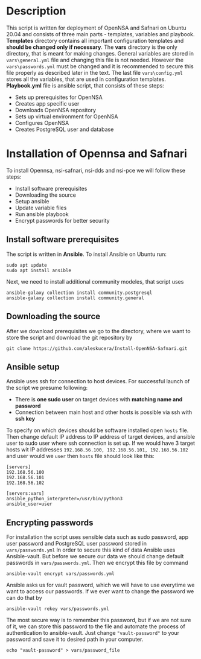 # Description
This script is written for deployment of OpenNSA and Safnari on Ubuntu 20.04 and consists of three main parts - templates, variables and playbook. **Templates** directory contains all important configuration templates and **should be changed only if necessary**. The **vars**  directory is the only directory, that is meant for making changes. General variables are stored in `vars\general.yml` file and changing this file is not needed. However the `vars\passwords.yml` must be changed and it is recommended to secure this file properly as described later in the text. The last file `vars\config.yml` stores all the variables, that are used in configuration templates.
**Playbook.yml** file is ansible script, that consists of these steps:
* Sets up prerequisites for OpenNSA
* Creates app specific user
* Downloads OpenNSA repository
* Sets up virtual environment for OpenNSA
* Configures OpenNSA
* Creates PostgreSQL user and database
# Installation of Opennsa and Safnari
To install Opennsa, nsi-safnari, nsi-dds and nsi-pce we will follow these steps:
* Install software prerequisites
* Downloading the source
* Setup ansible
* Update variable files
* Run ansible playbook
* Encrypt passwords for better security
## Install software prerequisites
The script is written in **Ansible**. To install Ansible on Ubuntu run:

    sudo apt update
    sudo apt install ansible 

Next, we need to install additional community modeles, that script uses

    ansible-galaxy collection install community.postgresql
    ansible-galaxy collection install community.general

## Downloading the source
After we download prerequisites we go to the directory, where we want to store the script and download the git repository by

    git clone https://github.com/aleskucera/Install-OpenNSA-Safnari.git
    
## Ansible setup
Ansible uses ssh for connection to host devices. For successful launch of the script we presume following:

* There is **one sudo user** on target devices with **matching name and password**
* Connection between main host and other hosts is possible via ssh with **ssh key**

To specify on which devices should be software installed open `hosts` file. Then change default IP address to IP address of target devices, and ansible user to sudo user where ssh connection is set up. If we would have 3 target hosts wit IP addresses `192.168.56.100, 192.168.56.101, 192.168.56.102` and user would we `user` then `hosts` file should look like this:

    [servers]
    192.168.56.100
    192.168.56.101
    192.168.56.102

    [servers:vars]
    ansible_python_interpreter=/usr/bin/python3
    ansible_user=user 
    
## Encrypting passwords
For installation the script uses sensible data such as sudo password, app user password and PostgreSQL user password stored in `vars/passwords.yml` In order to secure this kind of data Ansible uses Ansible-vault. But before we secure our data we should change default passwords in `vars/passwords.yml`. Then we encrypt this file by command 

    ansible-vault encrypt vars/passwords.yml

Ansible asks us for vault password, which we will have to use everytime we want to access our passwords. If we ever want to change the password we can do that by 

    ansible-vault rekey vars/passwords.yml

The most secure way is to remember this password, but if we are not sure of it, we can store this password to the file and automate the process of authentication to ansible-vault. Just change `"vault-password"` to your password and save it to desired path in your computer.

    echo "vault-password" > vars/password_file



